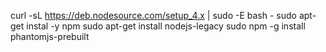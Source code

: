 curl -sL https://deb.nodesource.com/setup_4.x | sudo -E bash -
sudo apt-get instal -y npm
sudo apt-get install nodejs-legacy
sudo npm -g install phantomjs-prebuilt
